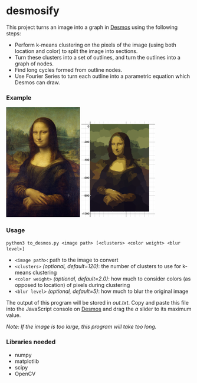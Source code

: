 # desmosify
This project turns an image into a graph in [Desmos](https://desmos.com/calculator) using the following steps:

 - Perform k-means clustering on the pixels of the image (using both location and color) to split the image into sections.
 - Turn these clusters into a set of outlines, and turn the outlines into a graph of nodes.
 - Find long cycles formed from outline nodes.
 - Use Fourier Series to turn each outline into a parametric equation which Desmos can draw.

### Example

<img src="images/example.png" alt="Before" width="200"/>
<img src="images/result.png" alt="After" width="200"/>

### Usage
	python3 to_desmos.py <image path> [<clusters> <color weight> <blur level>]
 - `<image path>`: path to the image to convert
 - `<clusters>` *(optional, default=120)*: the number of clusters to use for k-means clustering
 - `<color weight>` *(optional, default=2.0)*: how much to consider colors (as opposed to location) of pixels during clustering
 - `<blur level>` *(optional, default=5)*: how much to blur the original image

The output of this program will be stored in *out.txt*.  Copy and paste this file into the JavaScript console on [Desmos](https://desmos.com/calculator) and drag the *a* slider to its maximum value.

*Note: If the image is too large, this program will take too long.*

### Libraries needed
 - numpy
 - matplotlib
 - scipy
 - OpenCV
